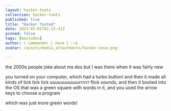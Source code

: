 ```yaml
---
layout: hacker-toots
collection: hacker-toots
published: true
title: "Hacker Tooted"
date: 2023-07-01T02:52:41Z
pinned: false
tags: [mastodon]
author: ⸸ commander ░ nova ⸸ :~$
avatar: /assets/media_attachments/hacker-nova.png

---
```


<p>the 2000s people joke about ms dos but I was there when it was fairly new</p><p>you turned on your computer, which had a turbo button! and then it made all kinds of tick tick tick uuuuuuuuuuurrrrrr flick sounds, and then it booted into the OS that was a green square with words in it, and you used the arrow keys to choose a program</p><p>which was just more green words!</p>


